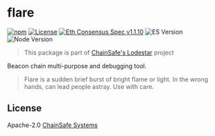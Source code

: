 # flare

[![npm](https://img.shields.io/npm/v/@lodestar/flare)](https://www.npmjs.com/package/@lodestar/flare)
[![License](https://img.shields.io/badge/License-Apache%202.0-blue.svg)](https://opensource.org/licenses/Apache-2.0)
[![Eth Consensus Spec v1.1.10](https://img.shields.io/badge/ETH%20consensus--spec-1.1.10-blue)](https://github.com/ethereum/consensus-specs/releases/tag/v1.1.10)
![ES Version](https://img.shields.io/badge/ES-2021-yellow)
![Node Version](https://img.shields.io/badge/node-12.x-green)

> This package is part of [ChainSafe's Lodestar](https://lodestar.chainsafe.io) project

Beacon chain multi-purpose and debugging tool.

> Flare is a sudden brief burst of bright flame or light.
> In the wrong hands, can lead people astray.
> Use with care.

## License

Apache-2.0 [ChainSafe Systems](https://chainsafe.io)
